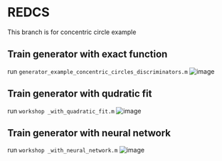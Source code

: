 # REDCS
This branch is for concentric circle example

## Train generator with exact function
run `generator_example_concentric_circles_discriminators.m`
![image](https://user-images.githubusercontent.com/36635562/187001380-e8897fc2-cde5-4a28-a6dd-adbf056ccf9b.png)
## Train generator with qudratic fit
run `workshop _with_quadratic_fit.m`
![image](https://user-images.githubusercontent.com/36635562/187001260-af94858f-c579-4d74-bd78-55cb4deb5664.png)
## Train generator with neural network
run `workshop _with_neural_network.m`
![image](https://user-images.githubusercontent.com/36635562/187001291-c404329d-e125-40b5-aea8-c85053493275.png)
